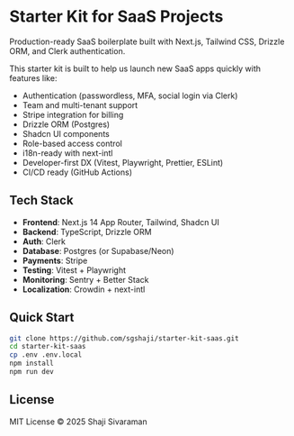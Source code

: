 # Starter Kit for SaaS Projects

Production-ready SaaS boilerplate built with Next.js, Tailwind CSS, Drizzle ORM, and Clerk authentication.

This starter kit is built to help us launch new SaaS apps quickly with features like:

- Authentication (passwordless, MFA, social login via Clerk)
- Team and multi-tenant support
- Stripe integration for billing
- Drizzle ORM (Postgres)
- Shadcn UI components
- Role-based access control
- i18n-ready with next-intl
- Developer-first DX (Vitest, Playwright, Prettier, ESLint)
- CI/CD ready (GitHub Actions)

## Tech Stack

- **Frontend**: Next.js 14 App Router, Tailwind, Shadcn UI
- **Backend**: TypeScript, Drizzle ORM
- **Auth**: Clerk
- **Database**: Postgres (or Supabase/Neon)
- **Payments**: Stripe
- **Testing**: Vitest + Playwright
- **Monitoring**: Sentry + Better Stack
- **Localization**: Crowdin + next-intl

## Quick Start

```bash
git clone https://github.com/sgshaji/starter-kit-saas.git
cd starter-kit-saas
cp .env .env.local
npm install
npm run dev
```

## License

MIT License © 2025 Shaji Sivaraman
